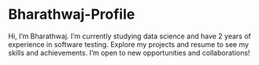 # Bharathwaj-Profile
Hi, I’m Bharathwaj. I’m currently studying data science and have 2 years of experience in software testing. Explore my projects and resume to see my skills and achievements. I’m open to new opportunities and collaborations!
